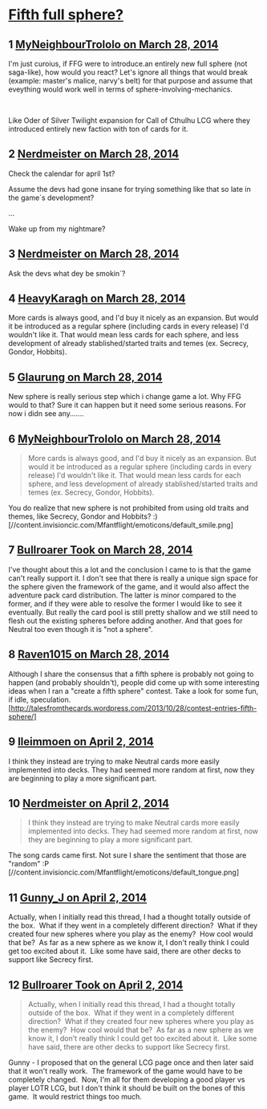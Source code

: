 # [Fifth full sphere?](https://community.fantasyflightgames.com/topic/102566-fifth-full-sphere/)

## 1 [MyNeighbourTrololo on March 28, 2014](https://community.fantasyflightgames.com/topic/102566-fifth-full-sphere/?do=findComment&comment=1030224)

I'm just curoius, if FFG were to introduce.an entirely new full sphere (not saga-like), how would you react? Let's ignore all things that would break (example: master's malice, narvy's belt) for that purpose and assume that eveything would work well in terms of sphere-involving-mechanics.

 

Like Oder of Silver Twilight expansion for Call of Cthulhu LCG where they introduced entirely new faction with ton of cards for it.

## 2 [Nerdmeister on March 28, 2014](https://community.fantasyflightgames.com/topic/102566-fifth-full-sphere/?do=findComment&comment=1030225)

Check the calendar for april 1st?

Assume the devs had gone insane for trying something like that so late in the game´s development?

...

Wake up from my nightmare?

## 3 [Nerdmeister on March 28, 2014](https://community.fantasyflightgames.com/topic/102566-fifth-full-sphere/?do=findComment&comment=1030248)

Ask the devs what dey be smokin´?

## 4 [HeavyKaragh on March 28, 2014](https://community.fantasyflightgames.com/topic/102566-fifth-full-sphere/?do=findComment&comment=1030253)

More cards is always good, and I'd buy it nicely as an expansion. But would it be introduced as a regular sphere (including cards in every release) I'd wouldn't like it. That would mean less cards for each sphere, and less development of already stablished/started traits and temes (ex. Secrecy, Gondor, Hobbits).

## 5 [Glaurung on March 28, 2014](https://community.fantasyflightgames.com/topic/102566-fifth-full-sphere/?do=findComment&comment=1030261)

New sphere is really serious step which i change game a lot. Why FFG would to that? Sure it can happen but it need some serious reasons. For now i didn see any…….

## 6 [MyNeighbourTrololo on March 28, 2014](https://community.fantasyflightgames.com/topic/102566-fifth-full-sphere/?do=findComment&comment=1030280)

> More cards is always good, and I'd buy it nicely as an expansion. But would it be introduced as a regular sphere (including cards in every release) I'd wouldn't like it. That would mean less cards for each sphere, and less development of already stablished/started traits and temes (ex. Secrecy, Gondor, Hobbits).

You do realize that new sphere is not prohibited from using old traits and themes, like Secrecy, Gondor and Hobbits? :) [//content.invisioncic.com/Mfantflight/emoticons/default_smile.png]

## 7 [Bullroarer Took on March 28, 2014](https://community.fantasyflightgames.com/topic/102566-fifth-full-sphere/?do=findComment&comment=1030357)

I've thought about this a lot and the conclusion I came to is that the game can't really support it. I don't see that there is really a unique sign space for the sphere given the framework of the game, and it would also affect the adventure pack card distribution. The latter is minor compared to the former, and if they were able to resolve the former I would like to see it eventually. But really the card pool is still pretty shallow and we still need to flesh out the existing spheres before adding another. And that goes for Neutral too even though it is "not a sphere".

## 8 [Raven1015 on March 28, 2014](https://community.fantasyflightgames.com/topic/102566-fifth-full-sphere/?do=findComment&comment=1030451)

Although I share the consensus that a fifth sphere is probably not going to happen (and probably shouldn't), people did come up with some interesting ideas when I ran a "create a fifth sphere" contest. Take a look for some fun, if idle, speculation. [http://talesfromthecards.wordpress.com/2013/10/28/contest-entries-fifth-sphere/]

## 9 [lleimmoen on April 2, 2014](https://community.fantasyflightgames.com/topic/102566-fifth-full-sphere/?do=findComment&comment=1035500)

I think they instead are trying to make Neutral cards more easily implemented into decks. They had seemed more random at first, now they are beginning to play a more significant part.

## 10 [Nerdmeister on April 2, 2014](https://community.fantasyflightgames.com/topic/102566-fifth-full-sphere/?do=findComment&comment=1035502)

> I think they instead are trying to make Neutral cards more easily implemented into decks. They had seemed more random at first, now they are beginning to play a more significant part.

The song cards came first. Not sure I share the sentiment that those are "random" :P [//content.invisioncic.com/Mfantflight/emoticons/default_tongue.png]

## 11 [Gunny_J on April 2, 2014](https://community.fantasyflightgames.com/topic/102566-fifth-full-sphere/?do=findComment&comment=1035788)

Actually, when I initially read this thread, I had a thought totally outside of the box.  What if they went in a completely different direction?  What if they created four new spheres where you play as the enemy?  How cool would that be?  As far as a new sphere as we know it, I don't really think I could get too excited about it.  Like some have said, there are other decks to support like Secrecy first.

## 12 [Bullroarer Took on April 2, 2014](https://community.fantasyflightgames.com/topic/102566-fifth-full-sphere/?do=findComment&comment=1035864)

> Actually, when I initially read this thread, I had a thought totally outside of the box.  What if they went in a completely different direction?  What if they created four new spheres where you play as the enemy?  How cool would that be?  As far as a new sphere as we know it, I don't really think I could get too excited about it.  Like some have said, there are other decks to support like Secrecy first.

Gunny - I proposed that on the general LCG page once and then later said that it won't really work.  The framework of the game would have to be completely changed.  Now, I'm all for them developing a good player vs player LOTR LCG, but I don't think it should be built on the bones of this game.  It would restrict things too much.

